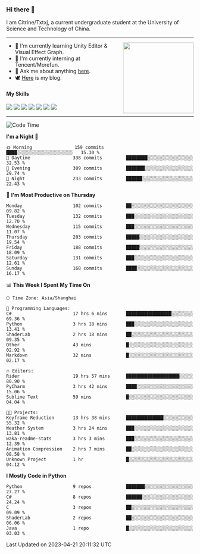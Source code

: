 ### Hi there 👋

I am Citrine/Txtxj, a current undergraduate student at the University of Science and Technology of China.

---

<img align="right" height="190" src="http://github-profile-summary-cards.vercel.app/api/cards/stats?username=txtxj&theme=vue">

- 🌱 I'm currently learning Unity Editor & Visual Effect Graph.
- 🐶 I'm currently interning at Tencent/Morefun.
- 💬 Ask me about anything [here](https://github.com/txtxj/txtxj/issues).
- 🕊️ [Here](https://txtxj.top) is my blog.

#### My Skills

![](https://img.shields.io/badge/C%23-239120?logo=csharp&logoColor=fff)
![](https://img.shields.io/badge/Unity-000000?logo=unity&logoColor=fff)
![](https://img.shields.io/badge/Python-3e74a2?logo=python&logoColor=fff)
![](https://img.shields.io/badge/C++-65318e?logo=cplusplus&logoColor=fff)
![](https://img.shields.io/badge/C-5654a2?logo=c&logoColor=fff)
![](https://img.shields.io/badge/Blender-f5792a?logo=blender&logoColor=fff)
![](https://img.shields.io/badge/SQL-cc2927?logo=microsoftsqlserver&logoColor=fff)

---

<!--START_SECTION:waka-->
![Code Time](http://img.shields.io/badge/Code%20Time-813%20hrs%2056%20mins-blue)

**I'm a Night 🦉** 

```text
🌞 Morning                159 commits         ████░░░░░░░░░░░░░░░░░░░░░   15.30 % 
🌆 Daytime                338 commits         ████████░░░░░░░░░░░░░░░░░   32.53 % 
🌃 Evening                309 commits         ███████░░░░░░░░░░░░░░░░░░   29.74 % 
🌙 Night                  233 commits         ██████░░░░░░░░░░░░░░░░░░░   22.43 % 
```
📅 **I'm Most Productive on Thursday** 

```text
Monday                   102 commits         ██░░░░░░░░░░░░░░░░░░░░░░░   09.82 % 
Tuesday                  132 commits         ███░░░░░░░░░░░░░░░░░░░░░░   12.70 % 
Wednesday                115 commits         ███░░░░░░░░░░░░░░░░░░░░░░   11.07 % 
Thursday                 203 commits         █████░░░░░░░░░░░░░░░░░░░░   19.54 % 
Friday                   188 commits         █████░░░░░░░░░░░░░░░░░░░░   18.09 % 
Saturday                 131 commits         ███░░░░░░░░░░░░░░░░░░░░░░   12.61 % 
Sunday                   168 commits         ████░░░░░░░░░░░░░░░░░░░░░   16.17 % 
```


📊 **This Week I Spent My Time On** 

```text
🕑︎ Time Zone: Asia/Shanghai

💬 Programming Languages: 
C#                       17 hrs 6 mins       █████████████████░░░░░░░░   69.36 % 
Python                   3 hrs 18 mins       ███░░░░░░░░░░░░░░░░░░░░░░   13.41 % 
ShaderLab                2 hrs 18 mins       ██░░░░░░░░░░░░░░░░░░░░░░░   09.35 % 
Other                    43 mins             █░░░░░░░░░░░░░░░░░░░░░░░░   02.92 % 
Markdown                 32 mins             █░░░░░░░░░░░░░░░░░░░░░░░░   02.17 % 

🔥 Editors: 
Rider                    19 hrs 57 mins      ████████████████████░░░░░   80.90 % 
PyCharm                  3 hrs 42 mins       ████░░░░░░░░░░░░░░░░░░░░░   15.06 % 
Sublime Text             59 mins             █░░░░░░░░░░░░░░░░░░░░░░░░   04.04 % 

🐱‍💻 Projects: 
Keyframe Reduction       13 hrs 38 mins      ██████████████░░░░░░░░░░░   55.32 % 
Weather System           3 hrs 24 mins       ███░░░░░░░░░░░░░░░░░░░░░░   13.81 % 
waka-readme-stats        3 hrs 3 mins        ███░░░░░░░░░░░░░░░░░░░░░░   12.39 % 
Animation Compression    2 hrs 7 mins        ██░░░░░░░░░░░░░░░░░░░░░░░   08.58 % 
Unknown Project          1 hr                █░░░░░░░░░░░░░░░░░░░░░░░░   04.12 % 
```

**I Mostly Code in Python** 

```text
Python                   9 repos             ███████░░░░░░░░░░░░░░░░░░   27.27 % 
C#                       8 repos             ██████░░░░░░░░░░░░░░░░░░░   24.24 % 
C                        3 repos             ██░░░░░░░░░░░░░░░░░░░░░░░   09.09 % 
ShaderLab                2 repos             ██░░░░░░░░░░░░░░░░░░░░░░░   06.06 % 
Java                     1 repo              █░░░░░░░░░░░░░░░░░░░░░░░░   03.03 % 
```




 Last Updated on 2023-04-21 20:11:32 UTC
<!--END_SECTION:waka-->
